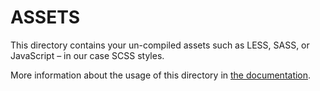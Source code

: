 # ASSETS

This directory contains your un-compiled assets such as LESS, SASS, or JavaScript – in our case SCSS styles.

More information about the usage of this directory in [the documentation](https://nuxtjs.org/guide/assets#webpacked).

